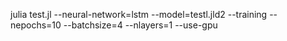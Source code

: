 julia test.jl --neural-network=lstm --model=testl.jld2 --training --nepochs=10 --batchsize=4 --nlayers=1 --use-gpu
